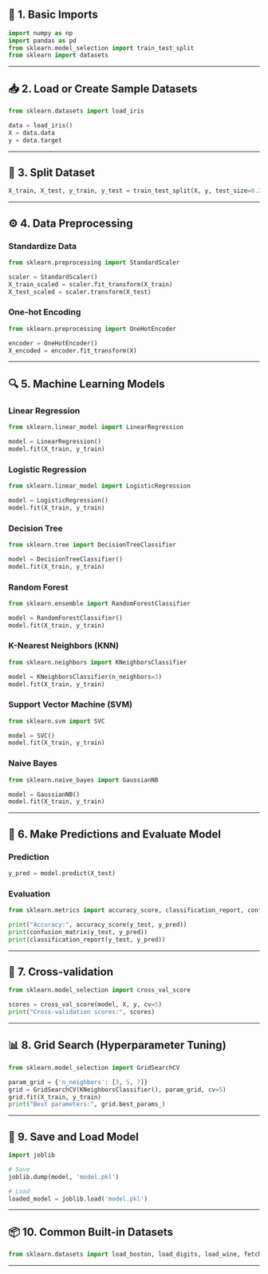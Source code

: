 

## 🧠 **1. Basic Imports**

```python
import numpy as np
import pandas as pd
from sklearn.model_selection import train_test_split
from sklearn import datasets
```

---

## 📥 **2. Load or Create Sample Datasets**

```python
from sklearn.datasets import load_iris

data = load_iris()
X = data.data
y = data.target
```

---

## 🧪 **3. Split Dataset**

```python
X_train, X_test, y_train, y_test = train_test_split(X, y, test_size=0.2, random_state=42)
```

---

## ⚙️ **4. Data Preprocessing**

### Standardize Data

```python
from sklearn.preprocessing import StandardScaler

scaler = StandardScaler()
X_train_scaled = scaler.fit_transform(X_train)
X_test_scaled = scaler.transform(X_test)
```

### One-hot Encoding

```python
from sklearn.preprocessing import OneHotEncoder

encoder = OneHotEncoder()
X_encoded = encoder.fit_transform(X)
```

---

## 🔍 **5. Machine Learning Models**

### Linear Regression

```python
from sklearn.linear_model import LinearRegression

model = LinearRegression()
model.fit(X_train, y_train)
```

### Logistic Regression

```python
from sklearn.linear_model import LogisticRegression

model = LogisticRegression()
model.fit(X_train, y_train)
```

### Decision Tree

```python
from sklearn.tree import DecisionTreeClassifier

model = DecisionTreeClassifier()
model.fit(X_train, y_train)
```

### Random Forest

```python
from sklearn.ensemble import RandomForestClassifier

model = RandomForestClassifier()
model.fit(X_train, y_train)
```

### K-Nearest Neighbors (KNN)

```python
from sklearn.neighbors import KNeighborsClassifier

model = KNeighborsClassifier(n_neighbors=3)
model.fit(X_train, y_train)
```

### Support Vector Machine (SVM)

```python
from sklearn.svm import SVC

model = SVC()
model.fit(X_train, y_train)
```

### Naive Bayes

```python
from sklearn.naive_bayes import GaussianNB

model = GaussianNB()
model.fit(X_train, y_train)
```

---

## 🎯 **6. Make Predictions and Evaluate Model**

### Prediction

```python
y_pred = model.predict(X_test)
```

### Evaluation

```python
from sklearn.metrics import accuracy_score, classification_report, confusion_matrix

print("Accuracy:", accuracy_score(y_test, y_pred))
print(confusion_matrix(y_test, y_pred))
print(classification_report(y_test, y_pred))
```

---

## 🔧 **7. Cross-validation**

```python
from sklearn.model_selection import cross_val_score

scores = cross_val_score(model, X, y, cv=5)
print("Cross-validation scores:", scores)
```

---

## 📊 **8. Grid Search (Hyperparameter Tuning)**

```python
from sklearn.model_selection import GridSearchCV

param_grid = {'n_neighbors': [3, 5, 7]}
grid = GridSearchCV(KNeighborsClassifier(), param_grid, cv=5)
grid.fit(X_train, y_train)
print("Best parameters:", grid.best_params_)
```

---

## 💾 **9. Save and Load Model**

```python
import joblib

# Save
joblib.dump(model, 'model.pkl')

# Load
loaded_model = joblib.load('model.pkl')
```

---

## 📦 **10. Common Built-in Datasets**

```python
from sklearn.datasets import load_boston, load_digits, load_wine, fetch_20newsgroups
```

---
